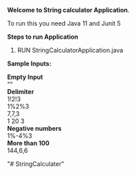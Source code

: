 **Welcome to String calculator Application**.

To run this you need Java 11 and Junit 5

**Steps to run Application**

1. RUN StringCalculatorApplication.java

**Sample Inputs:**<br/>

**Empty Input** <br/>
"" <br/>
**Delimiter** <br/>
1!2!3 <br/>
1%2%3 <br/>
7,7,3 <br/>
1 20 3 <br/>
**Negative numbers** <br/>
1%-4%3 <br/>
**More than 100** <br/>
144,6,6 <br/>



"# StringCalculater" 
